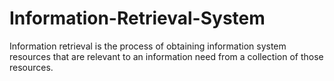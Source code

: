 # Information-Retrieval-System
Information retrieval is the process of obtaining information system resources that are relevant to an information need from a collection of those resources.
